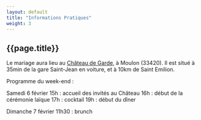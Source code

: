 ```yaml
---
layout: default
title: "Informations Pratiques"
weight: 3
---
```


## {{page.title}}


Le mariage aura lieu au <u><a href="https://chateaudegarde.com/">Château de Garde</a></u>, à Moulon (33420). Il est situé à 35min de la gare Saint-Jean en voiture, et à 10km de Saint Emilion.
  
Programme du week-end :

Samedi 6 février
15h : accueil des invités au Château
16h : début de la cérémonie laïque
17h : cocktail
19h : début du dîner
 
Dimanche 7 février
11h30 : brunch

